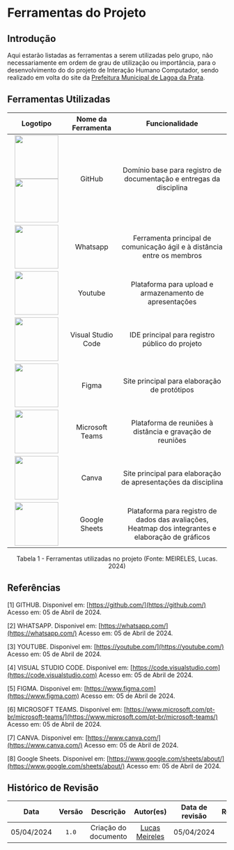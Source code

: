 # Ferramentas do Projeto

## Introdução
Aqui estarão listadas as ferramentas a serem utilizadas pelo grupo, não necessariamente em ordem de grau de utilização ou importância, para o desenvolvimento do do projeto de Interação Humano Computador, sendo realizado em volta do site da [Prefeitura Municipal de Lagoa da Prata](https://www.lagoadaprata.mg.gov.br/). 

## Ferramentas Utilizadas
|                                                                                                                                                                                              Logotipo                                                                                                                                                                                               | Nome da Ferramenta |                                           Funcionalidade                                           |
| :-------------------------------------------------------------------------------------------------------------------------------------------------------------------------------------------------------------------------------------------------------------------------------------------------------------------------------------------------------------------------------------------------: | :----------------: | :------------------------------------------------------------------------------------------------: |
| <img src="https://raw.githubusercontent.com/Interacao-Humano-Computador/2024.1-Prefeitura-Lagoa-da-Prata/main/docs/assets/images/icon-githublight.png#only-light" width="100" height="100"> </img> <img src="https://raw.githubusercontent.com/Interacao-Humano-Computador/2024.1-Prefeitura-Lagoa-da-Prata/main/docs/assets/images/icon-githubdark.png#only-dark" width="100" height="100"> </img> |       GitHub       |                Domínio base para registro de documentação e entregas da disciplina                 |
|                                                                                                        <img src="https://raw.githubusercontent.com/Interacao-Humano-Computador/2024.1-Prefeitura-Lagoa-da-Prata/main/docs/assets/images/icon-whatsapp.png" width="100" height="100"> </img>                                                                                                         |      Whatsapp      |              Ferramenta principal de comunicação ágil e à distância entre os membros               |
|                                                                                                         <img src="https://raw.githubusercontent.com/Interacao-Humano-Computador/2024.1-Prefeitura-Lagoa-da-Prata/main/docs/assets/images/icon-youtube.png" width="100" height="100"> </img>                                                                                                         |      Youtube       |                      Plataforma para upload e armazenamento de apresentações                       |
|                                                                                                         <img src="https://raw.githubusercontent.com/Interacao-Humano-Computador/2024.1-Prefeitura-Lagoa-da-Prata/main/docs/assets/images/icon-vscode.png" width="100" height="100"> </img>                                                                                                          | Visual Studio Code |                           IDE principal para registro público do projeto                           |
|                                                                                                          <img src="https://raw.githubusercontent.com/Interacao-Humano-Computador/2024.1-Prefeitura-Lagoa-da-Prata/main/docs/assets/images/icon-figma.png" width="100" height="100"> </img>                                                                                                          |       Figma        |                            Site principal para elaboração de protótipos                            |
|                                                                                                          <img src="https://raw.githubusercontent.com/Interacao-Humano-Computador/2024.1-Prefeitura-Lagoa-da-Prata/main/docs/assets/images/icon-teams.png" width="100" height="100"> </img>                                                                                                          |  Microsoft Teams   |                     Plataforma de reuniões à distância e gravação de reuniões                      |
|                                                                                                          <img src="https://raw.githubusercontent.com/Interacao-Humano-Computador/2024.1-Prefeitura-Lagoa-da-Prata/main/docs/assets/images/icon-canva.png" width="100" height="100"> </img>                                                                                                          |       Canva        |                   Site principal para elaboração de apresentações da disciplina                    |
|                                                                                                      <img src="https://raw.githubusercontent.com/Interacao-Humano-Computador/2024.1-Prefeitura-Lagoa-da-Prata/main/docs/assets/images/icon-googlesheets.png" width="100" height="100"> </img>                                                                                                       |   Google Sheets    | Plataforma para registro de dados das avaliações, Heatmap dos integrantes e elaboração de gráficos |


<center> Tabela 1 - Ferramentas utilizadas no projeto (Fonte: MEIRELES, Lucas. 2024)</center>

## Referências

[1] GITHUB. Disponivel em: [https://github.com/](https://github.com/) Acesso em: 05 de Abril de 2024.

[2] WHATSAPP. Disponivel em: [https://whatsapp.com/](https://whatsapp.com/) Acesso em: 05 de Abril de 2024.

[3] YOUTUBE. Disponivel em: [https://youtube.com/](https://youtube.com/) Acesso em: 05 de Abril de 2024.

[4] VISUAL STUDIO CODE. Disponivel em: [https://code.visualstudio.com](https://code.visualstudio.com) Acesso em: 05 de Abril de 2024.

[5] FIGMA. Disponivel em: [https://www.figma.com](https://www.figma.com) Acesso em: 05 de Abril de 2024.

[6] MICROSOFT TEAMS. Disponivel em: [https://www.microsoft.com/pt-br/microsoft-teams/](https://www.microsoft.com/pt-br/microsoft-teams/) Acesso em: 05 de Abril de 2024.

[7] CANVA. Disponivel em: [https://www.canva.com/](https://www.canva.com/) Acesso em: 05 de Abril de 2024.

[8] Google Sheets. Disponivel em: [https://www.google.com/sheets/about/](https://www.google.com/sheets/about/) Acesso em: 05 de Abril de 2024.


## Histórico de Revisão

|    Data    | Versão |      Descrição       |                  Autor(es)                   | Data de revisão |                 Revisor(es)                  |
| :--------: | :----: | :------------------: | :------------------------------------------: | :-------------: | :------------------------------------------: |
| 05/04/2024 | `1.0`  | Criação do documento | [Lucas Meireles](https://github.com/Katuner) |   05/04/2024    | [Pedro Lucas](https://github.com/lucasdray) |
 